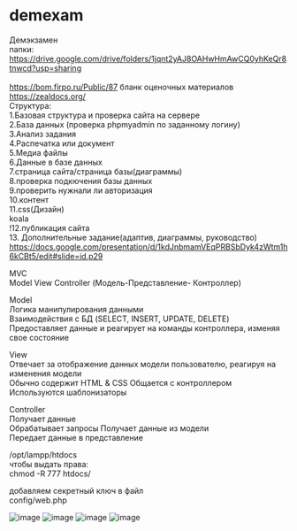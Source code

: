 # demexam
Демэкзамен<br>
папки: https://drive.google.com/drive/folders/1jqnt2yAJ8OAHwHmAwCQ0yhKeQr8tnwcd?usp=sharing <br>
<br>
https://bom.firpo.ru/Public/87
бланк оценочных материалов
https://zealdocs.org/ <br>
Структура:<br>
1.Базовая структура и проверка сайта на сервере<br>
2.База данных (проверка phpmyadmin по заданному логину)<br>
3.Анализ задания<br>
4.Распечатка или документ<br>
5.Медиа файлы<br>
6.Данные в базе данных<br>
7.страница сайта/страница базы(диаграммы)<br>
8.проверка подкючения базы данных<br>
9.проверить нужнали ли авторизация<br>
10.контент<br>
11.css(Дизайн)<br>
koala<br>
!12.публикация сайта<br>
13. Дополнительные задание(адаптив, диаграммы, руководство)
https://docs.google.com/presentation/d/1kdJnbmamVEqPRBSbDyk4zWtm1h6kCBt5/edit#slide=id.p29

MVC<br>
Model View Controller (Модель-Представление-  Контроллер)

Model<br>
Логика манипулирования данными<br>
Взаимодействия с БД (SELECT, INSERT, UPDATE, DELETE)<br>
Предоставляет данные и реагирует на команды контроллера, изменяя свое состояние<br>

View<br>
Отвечает за отображение данных модели пользователю, реагируя на изменения модели<br>
Обычно содержит HTML & CSS  Общается с контроллером  Используются шаблонизаторы<br>

Controller<br>
Получает данные<br>
Обрабатывает запросы  Получает данные из модели<br>
Передает данные в представление<br>

/opt/lampp/htdocs<br>
чтобы выдать права:<br>
chmod -R 777 htdocs/<br>

добавляем секретный ключ в файл<br>
config/web.php<br>

![image](https://github.com/user-attachments/assets/6e677eb6-48e6-4db5-a44a-1f111ba2824a)
![image](https://github.com/user-attachments/assets/8829875a-732f-4ec7-81d0-e54f15f77867)
![image](https://github.com/user-attachments/assets/36a4afea-6c3a-4c5a-899c-aaa0521555d3)
![image](https://github.com/user-attachments/assets/542d5ac7-a4ba-4464-80f3-a9f8159139c1)



